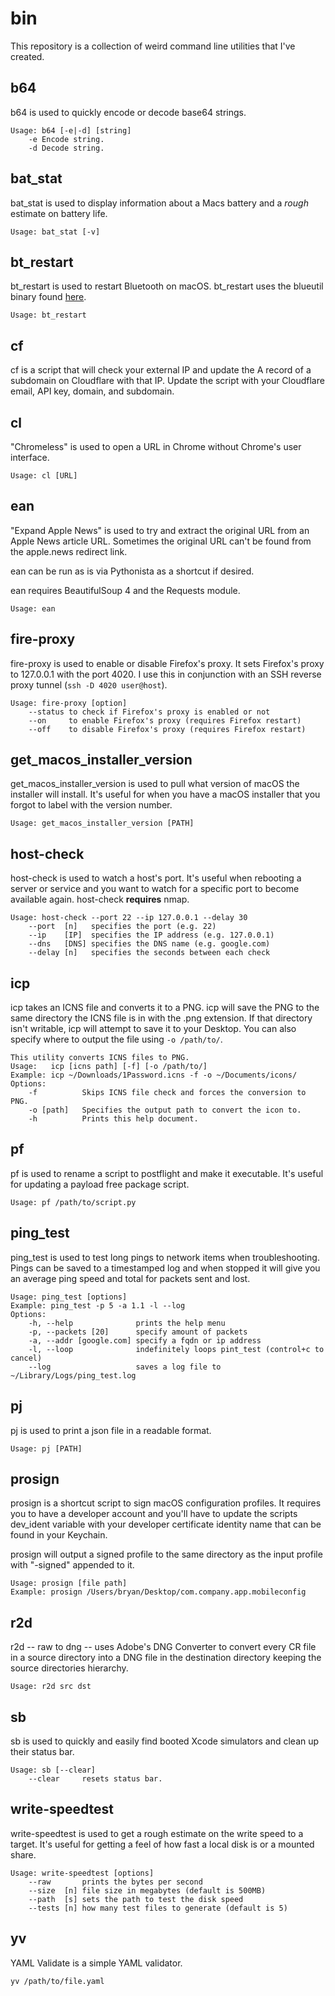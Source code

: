# bin
This repository is a collection of weird command line utilities that I've created.

## b64
b64 is used to quickly encode or decode base64 strings.

```
Usage: b64 [-e|-d] [string]
    -e Encode string.
    -d Decode string.
```

## bat\_stat
bat\_stat is used to display information about a Macs battery and a _rough_ estimate on battery life.

`Usage: bat_stat [-v]`

## bt\_restart
bt\_restart is used to restart Bluetooth on macOS. bt\_restart uses the blueutil binary found [here](https://github.com/toy/blueutil).

`Usage: bt_restart`

## cf
cf is a script that will check your external IP and update the A record of a subdomain on Cloudflare with that IP. Update the script with your Cloudflare email, API key, domain, and subdomain.

## cl
"Chromeless" is used to open a URL in Chrome without Chrome's user interface.

`Usage: cl [URL]`

## ean
"Expand Apple News" is used to try and extract the original URL from an Apple News article URL. Sometimes the original URL can't be found from the apple.news redirect link.

ean can be run as is via Pythonista as a shortcut if desired.

ean requires BeautifulSoup 4 and the Requests module.

`Usage: ean`

## fire-proxy
fire-proxy is used to enable or disable Firefox's proxy. It sets Firefox's proxy to 127.0.0.1 with the port 4020. I use this in conjunction with an SSH reverse proxy tunnel (`ssh -D 4020 user@host`).

```
Usage: fire-proxy [option]
	--status to check if Firefox's proxy is enabled or not
	--on     to enable Firefox's proxy (requires Firefox restart)
	--off    to disable Firefox's proxy (requires Firefox restart)
```

## get\_macos\_installer\_version
get\_macos\_installer\_version is used to pull what version of macOS the installer will install. It's useful for when you have a macOS installer that you forgot to label with the version number.

`Usage: get_macos_installer_version [PATH]`

## host-check
host-check is used to watch a host's port. It's useful when rebooting a server or service and you want to watch for a specific port to become available again. host-check **requires** nmap.

```
Usage: host-check --port 22 --ip 127.0.0.1 --delay 30
    --port  [n]   specifies the port (e.g. 22)
    --ip    [IP]  specifies the IP address (e.g. 127.0.0.1)
    --dns   [DNS] specifies the DNS name (e.g. google.com)
    --delay [n]   specifies the seconds between each check
```

## icp
icp takes an ICNS file and converts it to a PNG. icp will save the PNG to the same directory the ICNS file is in with the .png extension. If that directory isn't writable, icp will attempt to save it to your Desktop. You can also specify where to output the file using `-o /path/to/`.

```
This utility converts ICNS files to PNG.
Usage:   icp [icns path] [-f] [-o /path/to/]
Example: icp ~/Downloads/1Password.icns -f -o ~/Documents/icons/
Options:
	-f          Skips ICNS file check and forces the conversion to PNG.
	-o [path]   Specifies the output path to convert the icon to.
	-h		    Prints this help document.
```

## pf
pf is used to rename a script to postflight and make it executable. It's useful for updating a payload free package script.

`Usage: pf /path/to/script.py`

## ping_test
ping_test is used to test long pings to network items when troubleshooting. Pings can be saved to a timestamped log and when stopped it will give you an average ping speed and total for packets sent and lost.

```
Usage: ping_test [options]
Example: ping_test -p 5 -a 1.1 -l --log
Options:
    -h, --help              prints the help menu
    -p, --packets [20]      specify amount of packets
    -a, --addr [google.com] specify a fqdn or ip address
    -l, --loop              indefinitely loops pint_test (control+c to cancel)
    --log                   saves a log file to ~/Library/Logs/ping_test.log
```

## pj
pj is used to print a json file in a readable format.

`Usage: pj [PATH]`

## prosign
prosign is a shortcut script to sign macOS configuration profiles. It requires you to have a developer account and you'll have to update the scripts dev\_ident variable with your developer certificate identity name that can be found in your Keychain.

prosign will output a signed profile to the same directory as the input profile with "-signed" appended to it.

```
Usage: prosign [file path]
Example: prosign /Users/bryan/Desktop/com.company.app.mobileconfig
```

## r2d
r2d -- raw to dng -- uses Adobe's DNG Converter to convert every CR file in a source directory into a DNG file in the destination directory keeping the source directories hierarchy.

```Usage: r2d src dst```

## sb
sb is used to quickly and easily find booted Xcode simulators and clean up their status bar.

```
Usage: sb [--clear]
    --clear     resets status bar.
```

## write-speedtest
write-speedtest is used to get a rough estimate on the write speed to a target. It's useful for getting a feel of how fast a local disk is or a mounted share.

```
Usage: write-speedtest [options]
    --raw       prints the bytes per second
    --size  [n] file size in megabytes (default is 500MB)
    --path  [s] sets the path to test the disk speed
    --tests [n] how many test files to generate (default is 5)
```

## yv
YAML Validate is a simple YAML validator.

`yv /path/to/file.yaml`

